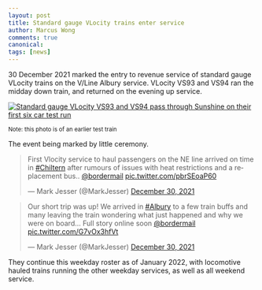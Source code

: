 ```yaml
---
layout: post
title: Standard gauge VLocity trains enter service
author: Marcus Wong
comments: true
canonical: 
tags: [news]
---
```


30 December 2021 marked the entry to revenue service of standard gauge VLocity trains on the V/Line Albury service. VLocity VS93 and VS94 ran the midday down train, and returned on the evening up service.

<a href="https://railgallery.wongm.com/vline-vlocity-standard-gauge-test/F147_3243.jpg.html"><img src="https://railgallery.wongm.com/cache/vline-vlocity-standard-gauge-test/F147_3243_595.jpg?cached=1640603364" alt="Standard gauge VLocity VS93 and VS94 pass through Sunshine on their first six car test run" /></a>

<small>Note: this photo is of an earlier test train</small>

The event being marked by little ceremony.

<blockquote class="twitter-tweet"><p lang="en" dir="ltr">First Vlocity service to haul passengers on the NE line arrived on time in <a href="https://twitter.com/hashtag/Chiltern?src=hash&amp;ref_src=twsrc%5Etfw">#Chiltern</a> after rumours of issues with heat restrictions and a replacement bus.. <a href="https://twitter.com/bordermail?ref_src=twsrc%5Etfw">@bordermail</a> <a href="https://t.co/pbrSEoaP60">pic.twitter.com/pbrSEoaP60</a></p>&mdash; Mark Jesser (@MarkJesser) <a href="https://twitter.com/MarkJesser/status/1476434301021392899?ref_src=twsrc%5Etfw">December 30, 2021</a></blockquote>

<blockquote class="twitter-tweet" data-conversation="none"><p lang="en" dir="ltr">Our short trip was up! We arrived in <a href="https://twitter.com/hashtag/Albury?src=hash&amp;ref_src=twsrc%5Etfw">#Albury</a> to a few train buffs and many leaving the train wondering what just happened and why we were on board... Full story online soon <a href="https://twitter.com/bordermail?ref_src=twsrc%5Etfw">@bordermail</a> <a href="https://t.co/G7vOx3hfVt">pic.twitter.com/G7vOx3hfVt</a></p>&mdash; Mark Jesser (@MarkJesser) <a href="https://twitter.com/MarkJesser/status/1476436547763269634?ref_src=twsrc%5Etfw">December 30, 2021</a></blockquote> <script async src="https://platform.twitter.com/widgets.js" charset="utf-8"></script>

They continue this weekday roster as of January 2022, with locomotive hauled trains running the other weekday services, as well as all weekend service.